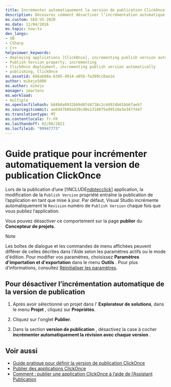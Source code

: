 ```yaml
---
title: Incrémenter automatiquement la version de publication ClickOnce
description: Découvrez comment désactiver l’incrémentation automatique du numéro de révision de votre application ClickOnce à l’aide de Visual Studio.
ms.custom: SEO-VS-2020
ms.date: 11/04/2016
ms.topic: how-to
dev_langs:
- VB
- CSharp
- C++
helpviewer_keywords:
- deploying applications [ClickOnce], incrementing publish version automatically
- Publish Version property, incrementing
- ClickOnce deployment, incrementing publish version automatically
- publishing, ClickOnce
ms.assetid: 686ab88a-6305-4914-a05b-fe269cc0ae1e
author: mikejo5000
ms.author: mikejo
manager: jmartens
ms.workload:
- multiple
ms.openlocfilehash: b84b0a8932bb9d8fd4738c2cd4924b61bb6faeb7
ms.sourcegitcommit: ae6d47b09a439cd0e13180f5e89510e3e347fd47
ms.translationtype: MT
ms.contentlocale: fr-FR
ms.lasthandoff: 02/08/2021
ms.locfileid: "99947773"
---
```

# <a name="how-to-automatically-increment-the-clickonce-publish-version"></a>Guide pratique pour incrémenter automatiquement la version de publication ClickOnce

Lors de la publication d’une [!INCLUDE[ndptecclick](../deployment/includes/ndptecclick_md.md)] application, la modification de la `Publish Version` propriété entraîne la publication de l’application en tant que mise à jour. Par défaut, Visual Studio incrémente automatiquement le `Revision` numéro de `Publish Version` chaque fois que vous publiez l’application.

Vous pouvez désactiver ce comportement sur la page **publier** du **Concepteur de projets**.

> [!NOTE]
> Les boîtes de dialogue et les commandes de menu affichées peuvent différer de celles décrites dans l'Aide selon les paramètres actifs ou le mode d'édition. Pour modifier vos paramètres, choisissez **Paramètres d'importation et d'exportation** dans le menu **Outils** . Pour plus d’informations, consultez [Réinitialiser les paramètres](../ide/environment-settings.md#reset-settings).

## <a name="to-disable-automatically-incrementing-the-publish-version"></a>Pour désactiver l’incrémentation automatique de la version de publication

1. Après avoir sélectionné un projet dans l’ **Explorateur de solutions**, dans le menu **Projet** , cliquez sur **Propriétés**.

2. Cliquez sur l'onglet **Publier**.

3. Dans la section **version de publication** , désactivez la case à cocher **incrémenter automatiquement la révision avec chaque version** .

## <a name="see-also"></a>Voir aussi

- [Guide pratique pour définir la version de publication ClickOnce](../deployment/how-to-set-the-clickonce-publish-version.md)
- [Publier des applications ClickOnce](../deployment/publishing-clickonce-applications.md)
- [Comment : publier une application ClickOnce à l’aide de l’Assistant Publication](../deployment/how-to-publish-a-clickonce-application-using-the-publish-wizard.md)